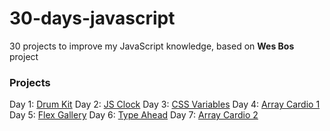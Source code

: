 # 30-days-javascript
30 projects to improve my JavaScript knowledge, based on **Wes Bos** project

### Projects

Day 1: [Drum Kit](./js-drum-kit/index.html)
Day 2: [JS Clock](./js-clock/index.html)
Day 3: [CSS Variables](./css-variables/index.html)
Day 4: [Array Cardio 1](./array-cardio-💪/index.html)
Day 5: [Flex Gallery](./flex-gallery/index.html)
Day 6: [Type Ahead](./type-ahead/index.html)
Day 7: [Array Cardio 2](./array-cardio-2/index.html)